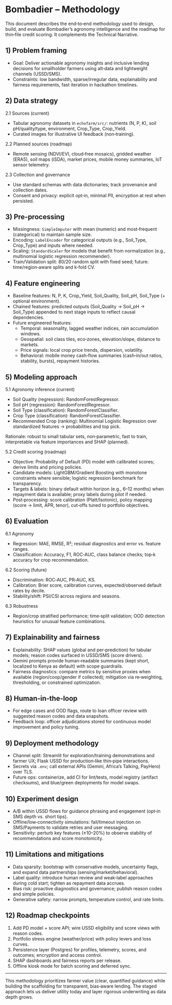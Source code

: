 # Bombadier – Methodology

This document describes the end‑to‑end methodology used to design, build, and evaluate Bombadier’s agronomy intelligence and the roadmap for thin‑file credit scoring. It complements the Technical Narrative.

## 1) Problem framing

- Goal: Deliver actionable agronomy insights and inclusive lending decisions for smallholder farmers using alt‑data and lightweight channels (USSD/SMS).
- Constraints: low bandwidth, sparse/irregular data, explainability and fairness requirements, fast iteration in hackathon timelines.

## 2) Data strategy

2.1 Sources (current)
- Tabular agronomy datasets in `echofarm/src/`: nutrients (N, P, K), soil pH/quality/type, environment, Crop_Type, Crop_Yield.
- Curated images for illustrative UI feedback (non‑training).

2.2 Planned sources (roadmap)
- Remote sensing (NDVI/EVI, cloud‑free mosaics), gridded weather (ERA5), soil maps (iSDA), market prices, mobile money summaries, IoT sensor telemetry.

2.3 Collection and governance
- Use standard schemas with data dictionaries; track provenance and collection dates.
- Consent and privacy: explicit opt‑in, minimal PII, encryption at rest when persisted.

## 3) Pre‑processing

- Missingness: `SimpleImputer` with mean (numeric) and most‑frequent (categorical) to maintain sample size.
- Encoding: `LabelEncoder` for categorical outputs (e.g., Soil_Type, Crop_Type) and inputs where needed.
- Scaling: `StandardScaler` for models that benefit from normalization (e.g., multinomial logistic regression recommender).
- Train/Validation split: 80/20 random split with fixed seed; future: time/region‑aware splits and k‑fold CV.

## 4) Feature engineering

- Baseline features: N, P, K, Crop_Yield, Soil_Quality, Soil_pH, Soil_Type (+ optional environment).
- Chained features: predicted outputs (Soil_Quality → Soil_pH → Soil_Type) appended to next stage inputs to reflect causal dependencies.
- Future engineered features:
  - Temporal: seasonality, lagged weather indices, rain accumulation windows.
  - Geospatial: soil class tiles, eco‑zones, elevation/slope, distance to markets.
  - Price signals: local crop price trends, dispersion, volatility.
  - Behavioral: mobile money cash‑flow summaries (cash‑in/out ratios, stability, bursts), repayment histories.

## 5) Modeling approach

5.1 Agronomy inference (current)
- Soil Quality (regression): RandomForestRegressor.
- Soil pH (regression): RandomForestRegressor.
- Soil Type (classification): RandomForestClassifier.
- Crop Type (classification): RandomForestClassifier.
- Recommended Crop (ranking): Multinomial Logistic Regression over standardized features → probabilities and top pick.

Rationale: robust to small tabular sets, non‑parametric, fast to train, interpretable via feature importances and SHAP (planned).

5.2 Credit scoring (roadmap)
- Objective: Probability of Default (PD) model with calibrated scores; derive limits and pricing policies.
- Candidate models: LightGBM/Gradient Boosting with monotone constraints where sensible; logistic regression benchmark for transparency.
- Targets & labels: binary default within horizon (e.g., 6–12 months) when repayment data is available; proxy labels during pilot if needed.
- Post‑processing: score calibration (Platt/Isotonic), policy mapping (score → limit, APR, tenor), cut‑offs tuned to portfolio objectives.

## 6) Evaluation

6.1 Agronomy
- Regression: MAE, RMSE, R²; residual diagnostics and error vs. feature ranges.
- Classification: Accuracy, F1, ROC‑AUC, class balance checks; top‑k accuracy for crop recommendation.

6.2 Scoring (future)
- Discrimination: ROC‑AUC, PR‑AUC, KS.
- Calibration: Brier score, calibration curves, expected/observed default rates by decile.
- Stability/shift: PSI/CSI across regions and seasons.

6.3 Robustness
- Region/crop stratified performance; time‑split validation; OOD detection heuristics for unusual feature combinations.

## 7) Explainability and fairness

- Explainability: SHAP values (global and per‑prediction) for tabular models; reason codes surfaced in USSD/SMS (score drivers).
- Gemini prompts provide human‑readable summaries (kept short, localized to Kenya as default) with scope guardrails.
- Fairness diagnostics: compare metrics by sensitive proxies when available (region/coop/gender if collected); mitigation via re‑weighting, thresholding, or constrained optimization.

## 8) Human‑in‑the‑loop

- For edge cases and OOD flags, route to loan officer review with suggested reason codes and data snapshots.
- Feedback loop: officer adjudications stored for continuous model improvement and policy tuning.

## 9) Deployment methodology

- Channel split: Streamlit for exploration/training demonstrations and farmer UX; Flask USSD for production‑like thin‑pipe interactions.
- Secrets via `.env`; call external APIs (Gemini, Africa’s Talking, PayHero) over TLS.
- Future ops: containerize, add CI for lint/tests, model registry (artifact checksums), and blue/green deployments for model swaps.

## 10) Experiment design

- A/B within USSD flows for guidance phrasing and engagement (opt‑in SMS depth vs. short tips).
- Offline/low‑connectivity simulations: fail/timeout injection on SMS/Payments to validate retries and user messaging.
- Sensitivity: perturb key features (±10–20%) to observe stability of recommendations and score monotonicity.

## 11) Limitations and mitigations

- Data sparsity: bootstrap with conservative models, uncertainty flags, and expand data partnerships (sensing/market/behavioral).
- Label quality: introduce human review and weak‑label approaches during cold start; tighten as repayment data accrues.
- Bias risk: proactive diagnostics and governance; publish reason codes and simple policies.
- Generative safety: narrow prompts, temperature control, and rate limits.

## 12) Roadmap checkpoints

1. Add PD model + score API; wire USSD eligibility and score views with reason codes.
2. Portfolio stress engine (weather/price) with policy levers and loss curves.
3. Persistence layer (Postgres) for profiles, telemetry, scores, and outcomes; encryption and access control.
4. SHAP dashboards and fairness reports per release.
5. Offline kiosk mode for batch scoring and deferred sync.

---

This methodology prioritizes farmer value (clear, quantified guidance) while building the scaffolding for transparent, bias‑aware lending. The staged approach lets us deliver utility today and layer rigorous underwriting as data depth grows.


